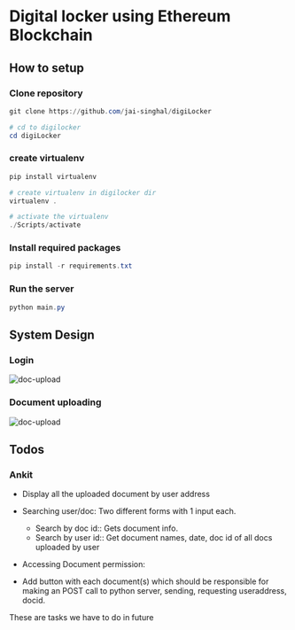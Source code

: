 # Digital locker using Ethereum Blockchain

## How to setup

### Clone repository

```powershell
git clone https://github.com/jai-singhal/digiLocker

# cd to digilocker
cd digiLocker
```

### create virtualenv

```powershell
pip install virtualenv

# create virtualenv in digilocker dir
virtualenv .

# activate the virtualenv
./Scripts/activate
```

### Install required packages

```powershell
pip install -r requirements.txt
```

### Run the server
```powershell
python main.py
```

## System Design

### Login

![doc-upload](https://i.imgur.com/mC79hzC.png)


### Document uploading

![doc-upload](https://i.imgur.com/bwbkliL.png)


## Todos

### Ankit

- Display all the uploaded document by user address

- Searching user/doc: Two different forms with 1 input each.
    - Search by doc id:: Gets document info. 
    - Search by user id:: Get document names, date, doc id of all docs uploaded by user

- Accessing Document permission:
 - Add button with each document(s) which should be responsible for making an POST call to python server,
    sending, requesting useraddress, docid.

These are tasks we have to do in future